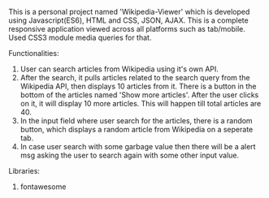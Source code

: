 This is a personal project named 'Wikipedia-Viewer' which is developed using Javascript(ES6), HTML and CSS, JSON, AJAX.
This is a complete responsive application viewed across all platforms such as tab/mobile. Used CSS3 module media queries for that.

Functionalities:
1.	User can search articles from Wikipedia using it's own API.
2.	After the search, it pulls articles related to the search query from the Wikipedia API, then displays 10 articles from it. There is a button in the
	bottom of the articles named 'Show more articles'. After the user clicks on it, it will display 10 more articles. This will happen till total 
	articles are 40.
3.	In the input field where user search for the articles, there is a random button, which displays a random article from Wikipedia on a seperate
	tab.
4.	In case user search with some garbage value then there will be a alert msg asking the user to search again with some other input value.

Libraries:
1.	fontawesome